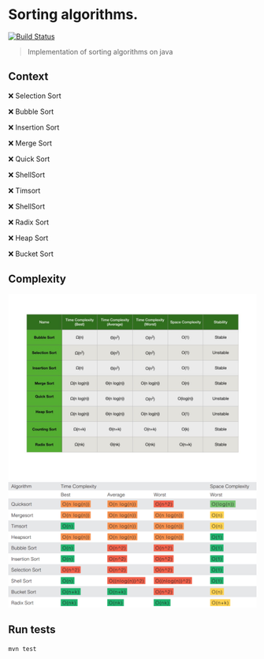 # Sorting algorithms. 
[![Build Status](https://travis-ci.com/serveriev/sorting-algorithms.svg?branch=master)](https://travis-ci.com/serveriev/sorting-algorithms)

> Implementation of sorting algorithms on java

## Context

❌ Selection Sort

❌ Bubble Sort

❌ Insertion Sort

❌ Merge Sort

❌ Quick Sort

❌ ShellSort

❌ Timsort

❌ ShellSort

❌ Radix Sort

❌ Heap Sort

❌ Bucket Sort

## Complexity

![Time and space complexity, stability](img/complexity.jpeg)
![Time and space complexity](img/sort_complexity.png)

## Run tests

```sh
mvn test
```

